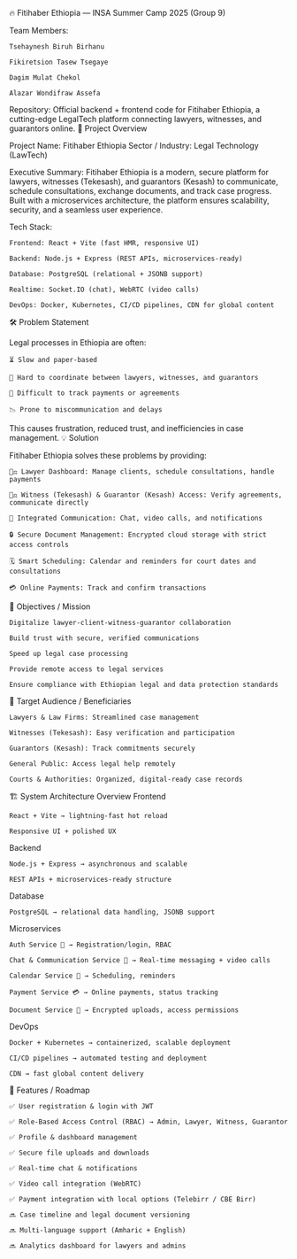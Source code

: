 🔥 Fitihaber Ethiopia — INSA Summer Camp 2025 (Group 9)

Team Members:

    Tsehaynesh Biruh Birhanu

    Fikiretsion Tasew Tsegaye

    Dagim Mulat Chekol

    Alazar Wondifraw Assefa

Repository: Official backend + frontend code for Fitihaber Ethiopia, a cutting-edge LegalTech platform connecting lawyers, witnesses, and guarantors online.
📌 Project Overview

Project Name: Fitihaber Ethiopia
Sector / Industry: Legal Technology (LawTech)

Executive Summary:
Fitihaber Ethiopia is a modern, secure platform for lawyers, witnesses (Tekesash), and guarantors (Kesash) to communicate, schedule consultations, exchange documents, and track case progress. Built with a microservices architecture, the platform ensures scalability, security, and a seamless user experience.

Tech Stack:

    Frontend: React + Vite (fast HMR, responsive UI)

    Backend: Node.js + Express (REST APIs, microservices-ready)

    Database: PostgreSQL (relational + JSONB support)

    Realtime: Socket.IO (chat), WebRTC (video calls)

    DevOps: Docker, Kubernetes, CI/CD pipelines, CDN for global content

🛠 Problem Statement

Legal processes in Ethiopia are often:

    ⏳ Slow and paper-based

    📄 Hard to coordinate between lawyers, witnesses, and guarantors

    💸 Difficult to track payments or agreements

    📉 Prone to miscommunication and delays

This causes frustration, reduced trust, and inefficiencies in case management.
💡 Solution

Fitihaber Ethiopia solves these problems by providing:

    👩‍⚖️ Lawyer Dashboard: Manage clients, schedule consultations, handle payments

    🧑‍⚖️ Witness (Tekesash) & Guarantor (Kesash) Access: Verify agreements, communicate directly

    💬 Integrated Communication: Chat, video calls, and notifications

    🔒 Secure Document Management: Encrypted cloud storage with strict access controls

    🗓 Smart Scheduling: Calendar and reminders for court dates and consultations

    💳 Online Payments: Track and confirm transactions

🎯 Objectives / Mission

    Digitalize lawyer-client-witness-guarantor collaboration

    Build trust with secure, verified communications

    Speed up legal case processing

    Provide remote access to legal services

    Ensure compliance with Ethiopian legal and data protection standards

👥 Target Audience / Beneficiaries

    Lawyers & Law Firms: Streamlined case management

    Witnesses (Tekesash): Easy verification and participation

    Guarantors (Kesash): Track commitments securely

    General Public: Access legal help remotely

    Courts & Authorities: Organized, digital-ready case records

🏗 System Architecture Overview
Frontend

    React + Vite → lightning-fast hot reload

    Responsive UI + polished UX

Backend

    Node.js + Express → asynchronous and scalable

    REST APIs + microservices-ready structure

Database

    PostgreSQL → relational data handling, JSONB support

Microservices

    Auth Service 🔑 → Registration/login, RBAC

    Chat & Communication Service 💬 → Real-time messaging + video calls

    Calendar Service 📅 → Scheduling, reminders

    Payment Service 💳 → Online payments, status tracking

    Document Service 📄 → Encrypted uploads, access permissions

DevOps

    Docker + Kubernetes → containerized, scalable deployment

    CI/CD pipelines → automated testing and deployment

    CDN → fast global content delivery

🚀 Features / Roadmap

    ✅ User registration & login with JWT

    ✅ Role-Based Access Control (RBAC) → Admin, Lawyer, Witness, Guarantor

    ✅ Profile & dashboard management

    ✅ Secure file uploads and downloads

    ✅ Real-time chat & notifications

    ✅ Video call integration (WebRTC)

    ✅ Payment integration with local options (Telebirr / CBE Birr)

    🔜 Case timeline and legal document versioning

    🔜 Multi-language support (Amharic + English)

    🔜 Analytics dashboard for lawyers and admins
